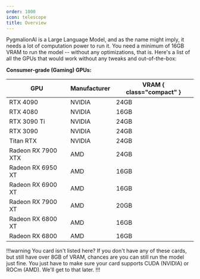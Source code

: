 ```yaml
---
order: 1000
icon: telescope
title: Overview
---
```


PygmalionAI is a Large Language Model, and as the name might imply, it needs a lot of computation power to run it. You need a minimum of 16GB VRAM to run the model -- without any optimizations, that is. Here's a list of all the GPUs that would work without any tweaks and out-of-the-box:

**Consumer-grade (Gaming) GPUs:**

GPU                 | Manufacturer      | VRAM { class="compact" }
---                 | ---               | ---
RTX 4090            | NVIDIA            | 24GB
RTX 4080            | NVIDIA            | 16GB
RTX 3090 Ti         | NVIDIA            | 24GB
RTX 3090            | NVIDIA            | 24GB
Titan RTX           | NVIDIA            | 24GB
Radeon RX 7900 XTX  | AMD               | 24GB
Radeon RX 6950 XT   | AMD               | 16GB
Radeon RX 6900 XT   | AMD               | 16GB
Radeon RX 7900 XT   | AMD               | 20GB
Radeon RX 6800 XT   | AMD               | 16GB
Radeon RX 6800      | AMD               | 16GB


!!!warning You card isn't listed here?
If you don't have any of these cards, but still have over 8GB of VRAM, chances are you can still run the model just fine. You just have to make sure your card supports CUDA (NVIDIA) or ROCm (AMD). We'll get to that later.
!!!